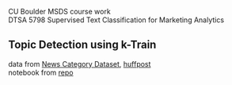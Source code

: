 CU Boulder MSDS course work<br>
DTSA 5798 Supervised Text Classification for Marketing Analytics<br>

## Topic Detection using k-Train

data from [News Category Dataset](https://www.kaggle.com/datasets/rmisra/news-category-dataset), [huffpost](https://www.huffpost.com)<br>
notebook from [repo](https://github.com/elfchildRichter/dtsa5798_topic_detection_k_train)<br>
